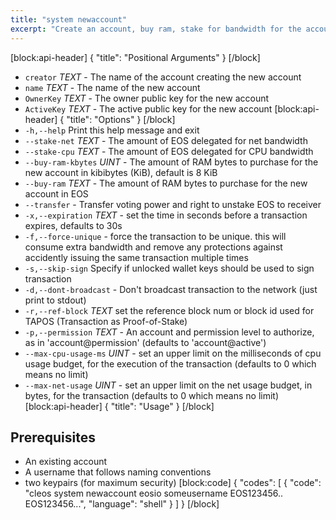 ```yaml
---
title: "system newaccount"
excerpt: "Create an account, buy ram, stake for bandwidth for the account"
---
```

[block:api-header]
{
  "title": "Positional Arguments"
}
[/block]
- `creator` _TEXT_  - The name of the account creating the new account
- `name` _TEXT_  - The name of the new account
- `OwnerKey` _TEXT_  - The owner public key for the new account
- `ActiveKey` _TEXT_  - The active public key for the new account
[block:api-header]
{
  "title": "Options"
}
[/block]
- `-h,--help` Print this help message and exit
- `--stake-net` _TEXT_ - The amount of EOS delegated for net bandwidth
- `--stake-cpu` _TEXT_  - The amount of EOS delegated for CPU bandwidth
- `--buy-ram-kbytes` _UINT_ - The amount of RAM bytes to purchase for the new account in kibibytes (KiB), default is 8 KiB
- `--buy-ram` _TEXT_ - The amount of RAM bytes to purchase for the new account in EOS
- `--transfer` - Transfer voting power and right to unstake EOS to receiver
- `-x,--expiration` _TEXT_ - set the time in seconds before a transaction expires, defaults to 30s
- `-f,--force-unique` - force the transaction to be unique. this will consume extra bandwidth and remove any protections against accidently issuing the same transaction multiple times
- `-s,--skip-sign` Specify if unlocked wallet keys should be used to sign transaction
- `-d,--dont-broadcast` - Don't broadcast transaction to the network (just print to stdout)
- `-r,--ref-block` _TEXT_         set the reference block num or block id used for TAPOS (Transaction as Proof-of-Stake)
- `-p,--permission`  _TEXT_ - An account and permission level to authorize, as in 'account@permission' (defaults to 'account@active')
- `--max-cpu-usage-ms` _UINT_ - set an upper limit on the milliseconds of cpu usage budget, for the execution of the transaction (defaults to 0 which means no limit)
- `--max-net-usage` _UINT_ - set an upper limit on the net usage budget, in bytes, for the transaction (defaults to 0 which means no limit)
[block:api-header]
{
  "title": "Usage"
}
[/block]
## Prerequisites
- An existing account
- A username that follows naming conventions
- two keypairs (for maximum security) 
[block:code]
{
  "codes": [
    {
      "code": "cleos system newaccount eosio someusername EOS123456.. EOS123456...",
      "language": "shell"
    }
  ]
}
[/block]